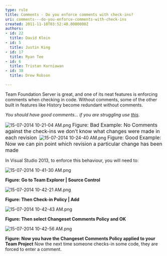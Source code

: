 ```yaml
---
type: rule
title: Comments - Do you enforce comments with check-ins?
uri: comments---do-you-enforce-comments-with-check-ins
created: 2011-11-18T03:52:40.0000000Z
authors:
- id: 22
  title: David Klein
- id: 5
  title: Justin King
- id: 17
  title: Ryan Tee
- id: 6
  title: Tristan Kurniawan
- id: 38
  title: Drew Robson

---
```


 ​Team Foundation Server is great, and one of its neat features is enforcing comments when checking in code. Without comments, some of the other built in features like History become ​redundant without comments.  



*You should have good comments… if you are struggling use [this​​](http&#58;//programmingexcuses.com/).*




![15-07-2014 10-21-04 AM.png](/PublishingImages/15-07-2014%2010-21-04%20AM.png) <font class="ms-rteCustom-FigureBad" size="+0">Figure&#58; Bad Example&#58; No Comments against the check-ins we don’t know what changes were made in each revision </font>​
![15-07-2014 10-24-40 AM.png](/PublishingImages/15-07-2014%2010-24-40%20AM.png)
 <font class="ms-rteCustom-FigureGood" size="+0">Figure&#58; Good Example&#58; Now we can pin point which revision a particular change has been made </font>


In Visual Studio 2013, to enforce this behaviour, you will need to:



![15-07-2014 10-41-30 AM.png](/PublishingImages/15-07-2014%2010-41-30%20AM.png)

**Figure: Go to Team Explorer | Source Control**

![15-07-2014 10-42-21 AM.png](/PublishingImages/15-07-2014%2010-42-21%20AM.png)

**Figure: Then Check-in Policy | Add**

![15-07-2014 10-42-43 AM.png](/PublishingImages/15-07-2014%2010-42-43%20AM.png)

**Figure: Then select Changeset Comments Policy and OK**

![15-07-2014 10-42-56 AM.png](/PublishingImages/15-07-2014%2010-42-56%20AM.png)

**Figure: Now you have the Changeset Comments Policy applied to your Team Project**
​Now the next time someone checks-in some code, they are forced to enter a comment. 


